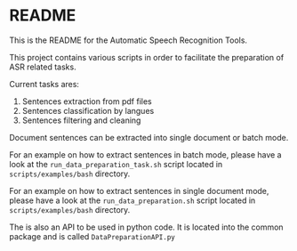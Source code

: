 README
======
This is the README for the Automatic Speech Recognition Tools.

This project contains various scripts in order to facilitate the preparation of
ASR related tasks.

Current tasks ares:

1. Sentences extraction from pdf files
2. Sentences classification by langues
3. Sentences filtering and cleaning

Document sentences can be extracted into single document or batch mode.

For an example on how to extract sentences in batch mode, please have a
look at the `run_data_preparation_task.sh` script located in
`scripts/examples/bash` directory.

For an example on how to extract sentences in single document mode,
please have a look at the `run_data_preparation.sh` script located in
`scripts/examples/bash` directory.

The is also an API to be used in python code. It is located into the
common package and is called `DataPreparationAPI.py`